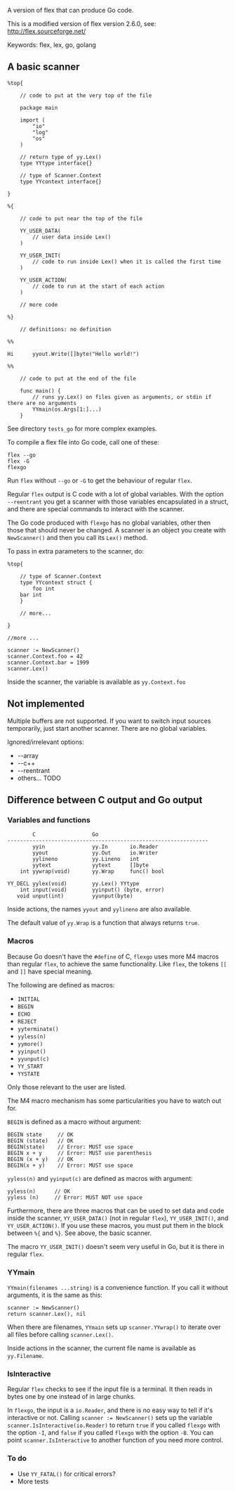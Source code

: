 A version of flex that can produce Go code.

This is a modified version of flex version 2.6.0, see: http://flex.sourceforge.net/

Keywords: flex, lex, go, golang

## A basic scanner

    %top{

        // code to put at the very top of the file

        package main

        import (
            "io"
            "log"
            "os"
        )

        // return type of yy.Lex()
        type YYtype interface{}

        // type of Scanner.Context
        type YYcontext interface{}

    }

    %{

        // code to put near the top of the file

        YY_USER_DATA(
            // user data inside Lex()
        )

        YY_USER_INIT(
            // code to run inside Lex() when it is called the first time
        )

        YY_USER_ACTION(
            // code to run at the start of each action
        )

        // more code

    %}

        // definitions: no definition

    %%

    Hi      yyout.Write([]byte("Hello world!")

    %%

        // code to put at the end of the file

        func main() {
            // runs yy.Lex() on files given as arguments, or stdin if there are no arguments
            YYmain(os.Args[1:]...)
        }

See directory `tests_go` for more complex examples.

To compile a flex file into Go code, call one of these:

    flex --go
    flex -G
    flexgo

Run `flex` without `--go` or `-G` to get the behaviour of regular `flex`.

Regular `flex` output is C code with a lot of global variables. With the
option `--reentrant` you get a scanner with those variables encapsulated
in a struct, and there are special commands to interact with the
scanner.

The Go code produced with `flexgo` has no global variables, other then
those that should never be changed. A scanner is an object you create
with `NewScanner()` and then you call its `Lex()` method.

To pass in extra parameters to the scanner, do:

    %top{

        // type of Scanner.Context
        type YYcontext struct {
            foo int
	    bar int
        }

        // more...

    }

    //more ...

    scanner := NewScanner()
    scanner.Context.foo = 42
    scanner.Context.bar = 1999
    scanner.Lex()

Inside the scanner, the variable is available as `yy.Context.foo`

## Not implemented

Multiple buffers are not supported. If you want to switch input sources
temporarily, just start another scanner. There are no global variables.

Ignored/irrelevant options:

 * --array
 * --c++
 * --reentrant
 * others... TODO

## Difference between C output and Go output

### Variables and functions

            C                  Go
    ----------------------------------------------------------------
            yyin               yy.In       io.Reader
            yyout              yy.Out      io.Writer
            yylineno           yy.Lineno   int
            yytext             yytext      []byte
        int yywrap(void)       yy.Wrap     func() bool

    YY_DECL yylex(void)        yy.Lex() YYtype
        int input(void)        yyinput() (byte, error)
       void unput(int)         yyunput(byte)

Inside actions, the names `yyout` and `yylineno` are also available.

The default value of `yy.Wrap` is a function that always returns `true`.

### Macros

Because Go doesn't have the `#define` of C, `flexgo` uses more M4 macros
than regular `flex`, to achieve the same functionality. Like `flex`, the
tokens `[[` and `]]` have special meaning.

The following are defined as macros:

 * `INITIAL`
 * `BEGIN`
 * `ECHO`
 * `REJECT`
 * `yyterminate()`
 * `yyless(n)`
 * `yymore()`
 * `yyinput()`
 * `yyunput(c)`
 * `YY_START`
 * `YYSTATE`

Only those relevant to the user are listed.

The M4 macro mechanism has some particularities you have to watch out
for.

`BEGIN` is defined as a macro without argument:

    BEGIN state     // OK
    BEGIN (state)   // OK
    BEGIN(state)    // Error: MUST use space
    BEGIN x + y     // Error: MUST use parenthesis
    BEGIN (x + y)   // OK
    BEGIN(x + y)    // Error: MUST use space

`yyless(n)` and `yyinput(c)` are defined as macros with argument:

    yyless(n)      // OK
    yyless (n)     // Error: MUST NOT use space

Furthermore, there are three macros that can be used to set data and
code inside the scanner, `YY_USER_DATA()` (not in regular `flex`),
`YY_USER_INIT()`, and `YY_USER_ACTION()`. If you use these macros, you
must put them in the block between `%{` and `%}`. See above, the basic
scanner.

The macro `YY_USER_INIT()` doesn't seem very useful in
Go, but it is there in regular `flex`.

### YYmain

`YYmain(filenames ...string)` is a convenience function. If you call it
without arguments, it is the same as this:

    scanner := NewScanner()
    return scanner.Lex(), nil

When there are filenames, `YYmain` sets up `scanner.YYwrap()` to iterate
over all files before calling `scanner.Lex()`.

Inside actions in the scanner, the current file name is available as
`yy.Filename`.

### IsInteractive

Regular `flex` checks to see if the input file is a terminal. It then
reads in bytes one by one instead of in large chunks.

In `flexgo`, the input is a `io.Reader`, and there is no easy way to
tell if it's interactive or not. Calling `scanner := NewScanner()` sets
up the variable `scanner.IsInteractive(io.Reader)` to return `true` if
you called `flexgo` with the option `-I`, and `false` if you called
`flexgo` with the option `-B`. You can point `scanner.IsInteractive` to
another function of you need more control.

### To do

 * Use `YY_FATAL()` for critical errors?
 * More tests

